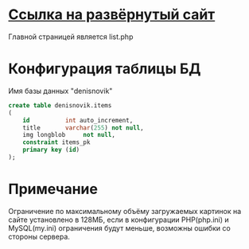 # [Ссылка на развёрнутый сайт](1082601-co73864.tmweb.ru/list.php)


Главной страницей является list.php

# Конфигурация таблицы БД
Имя базы данных "denisnovik"
```sql
create table denisnovik.items
(
    id          int auto_increment,
    title       varchar(255) not null,
    img longblob     not null,
    constraint items_pk
    primary key (id)
);
```

# Примечание
Ограничение по максимальному объёму загружаемых картинок на сайте установлено в 128МБ, если в конфигурации PHP(php.ini) и MySQL(my.ini) ограничения будут меньше, возможны ошибки со стороны сервера. 